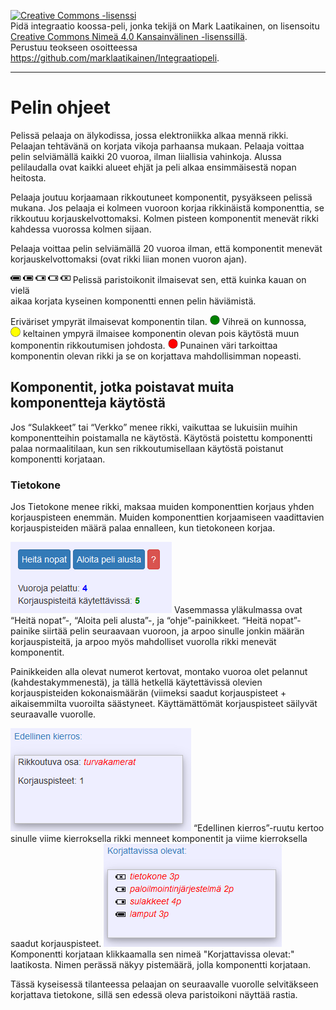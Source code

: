 <a rel="license" href="http://creativecommons.org/licenses/by/4.0/"><img alt="Creative Commons -lisenssi" style="border-width:0" src="https://i.creativecommons.org/l/by/4.0/80x15.png" /></a><br /><span xmlns:dct="http://purl.org/dc/terms/" href="http://purl.org/dc/dcmitype/InteractiveResource" property="dct:title" rel="dct:type">Pidä integraatio koossa-peli</span>, jonka tekijä on <span xmlns:cc="http://creativecommons.org/ns#" property="cc:attributionName">Mark Laatikainen</span>, on lisensoitu <a rel="license" href="http://creativecommons.org/licenses/by/4.0/">Creative Commons Nimeä 4.0 Kansainvälinen -lisenssillä</a>.<br />Perustuu teokseen osoitteessa <a xmlns:dct="http://purl.org/dc/terms/" href="https://github.com/marklaatikainen/Integraatiopeli" rel="dct:source">https://github.com/marklaatikainen/Integraatiopeli</a>.

********************
# Pelin ohjeet

Pelissä pelaaja on älykodissa, jossa elektroniikka alkaa mennä rikki. Pelaajan tehtävänä on korjata vikoja parhaansa mukaan. 
Pelaaja voittaa pelin selviämällä kaikki 20 vuoroa, ilman liiallisia vahinkoja.
Alussa pelilaudalla ovat kaikki alueet ehjät ja peli alkaa ensimmäisestä nopan heitosta.
                    
Pelaaja joutuu korjaamaan rikkoutuneet komponentit, pysyäkseen pelissä mukana. Jos pelaaja ei kolmeen vuoroon korjaa rikkinäistä komponenttia, se rikkoutuu korjauskelvottomaksi. Kolmen pisteen komponentit menevät rikki kahdessa vuorossa kolmen sijaan.
                    
Pelaaja voittaa pelin selviämällä 20 vuoroa ilman, että komponentit menevät korjauskelvottomaksi (ovat rikki liian monen vuoron ajan).

<img src="assets/img/battery-4.png" alt="battery"/> <img src="assets/img/battery-3.png" alt="battery"/> <img src="assets/img/battery-2.png" alt="battery"/> <img src="assets/img/battery-1.png" alt="battery"/> <img src="assets/img/battery-0.png" alt="battery"/>
Pelissä paristoikonit ilmaisevat sen, että kuinka kauan on vielä<br>aikaa korjata kyseinen komponentti ennen pelin häviämistä.

Eriväriset ympyrät ilmaisevat komponentin tilan.
<img src="assets/img/greencircle.png" alt="vihreä"/>&nbsp;Vihreä on kunnossa,<br>
<img src="assets/img/yellowcircle.png" alt="keltainen"/>&nbsp;keltainen ympyrä ilmaisee komponentin olevan pois käytöstä muun komponentin rikkoutumisen johdosta.
<img src="assets/img/redcircle.png" alt="punainen"/>&nbsp;Punainen väri tarkoittaa komponentin olevan rikki ja se on korjattava mahdollisimman nopeasti.

## Komponentit, jotka poistavat muita komponentteja käytöstä

Jos “Sulakkeet” tai “Verkko” menee rikki, vaikuttaa se lukuisiin muihin komponentteihin poistamalla ne käytöstä. Käytöstä poistettu komponentti palaa normaalitilaan, kun sen rikkoutumisellaan käytöstä poistanut komponentti korjataan.

### Tietokone

Jos Tietokone menee rikki, maksaa muiden komponenttien korjaus yhden korjauspisteen enemmän. Muiden komponenttien korjaamiseen vaadittavien korjauspisteiden määrä palaa ennalleen, kun tietokoneen korjaa.
					
<img src="assets/img/control.png" alt="pelin ohjaus"/>
Vasemmassa yläkulmassa ovat “Heitä nopat”-, “Aloita peli alusta”-, ja “ohje”-painikkeet.
“Heitä nopat”- painike siirtää pelin seuraavaan vuoroon, ja arpoo sinulle jonkin määrän korjauspisteitä, ja arpoo myös mahdolliset vuorolla rikki menevät komponentit.

Painikkeiden alla olevat numerot kertovat, montako vuoroa olet pelannut (kahdestakymmenestä), ja tällä hetkellä käytettävissä olevien korjauspisteiden kokonaismäärän (viimeksi saadut korjauspisteet + aikaisemmilta vuoroilta säästyneet. Käyttämättömät korjauspisteet säilyvät seuraavalle vuorolle.

<img src="assets/img/lastround.png" alt="edellinen kierros"/>
“Edellinen kierros”-ruutu kertoo sinulle viime kierroksella rikki menneet komponentit ja viime kierroksella saadut korjauspisteet.

<img src="assets/img/fix.png" alt="korjaa"/>
Komponentti korjataan klikkaamalla sen nimeä "Korjattavissa olevat:" laatikosta. Nimen perässä näkyy pistemäärä, jolla komponentti korjataan.

Tässä kyseisessä tilanteessa pelaajan on seuraavalle vuorolle selvitäkseen korjattava tietokone, sillä sen edessä oleva paristoikoni näyttää rastia.
